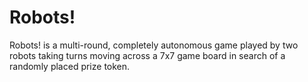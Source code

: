 # Robots!
Robots! is a multi-round, completely autonomous game played by two robots taking turns moving across a 7x7 game board in search of a randomly placed prize token.
